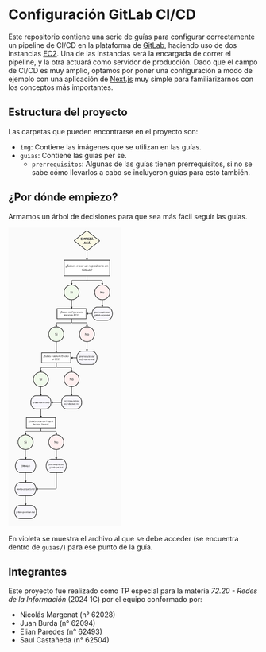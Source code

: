 # Configuración GitLab CI/CD

Este repositorio contiene una serie de guías para configurar correctamente un pipeline de CI/CD en la plataforma de [GitLab](https://gitlab.com/), haciendo uso de dos instancias [EC2](https://aws.amazon.com/es/ec2/). Una de las instancias será la encargada de correr el pipeline, y la otra actuará como servidor de producción.
Dado que el campo de CI/CD es muy amplio, optamos por poner una configuración a modo de ejemplo con una aplicación de [Next.js](https://nextjs.org/) muy simple para familiarizarnos con los conceptos más importantes.

## Estructura del proyecto

Las carpetas que pueden encontrarse en el proyecto son:

- `img`: Contiene las imágenes que se utilizan en las guías.
- `guias`: Contiene las guías per se.
  - `prerrequisitos`: Algunas de las guías tienen prerrequisitos, si no se sabe cómo llevarlos a cabo se incluyeron guías para esto también.

## ¿Por dónde empiezo?

Armamos un árbol de decisiones para que sea más fácil seguir las guías.

   <img src="./img/guide-flow.png" width="45%"/>

En violeta se muestra el archivo al que se debe acceder (se encuentra dentro de `guias/`) para ese punto de la guía.

## Integrantes

Este proyecto fue realizado como TP especial para la materia _72.20 - Redes de la Información_ (2024 1C) por el equipo conformado por:

- Nicolás Margenat (n° 62028)
- Juan Burda (n° 62094)
- Elian Paredes (n° 62493)
- Saul Castañeda (n° 62504)
